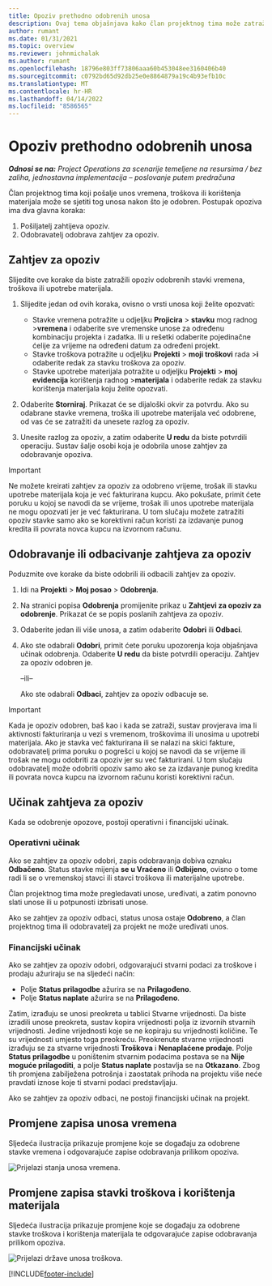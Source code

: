 ```yaml
---
title: Opoziv prethodno odobrenih unosa
description: Ovaj tema objašnjava kako član projektnog tima može zatražiti opoziv prethodno dostavljenih i odobrenih zapisa o vremenu, troškovima i korištenju materijala te kako voditelj projekta može odobriti ili odbiti zahtjeve za opoziv.
author: rumant
ms.date: 01/31/2021
ms.topic: overview
ms.reviewer: johnmichalak
ms.author: rumant
ms.openlocfilehash: 18796e803ff73806aaa60b453048ee3160406b40
ms.sourcegitcommit: c0792bd65d92db25e0e8864879a19c4b93efb10c
ms.translationtype: MT
ms.contentlocale: hr-HR
ms.lasthandoff: 04/14/2022
ms.locfileid: "8586565"
---
```

# <a name="recall-previously-approved-entries"></a>Opoziv prethodno odobrenih unosa

_**Odnosi se na:** Project Operations za scenarije temeljene na resursima / bez zaliha, jednostavna implementacija – poslovanje putem predračuna_

Član projektnog tima koji pošalje unos vremena, troškova ili korištenja materijala može se sjetiti tog unosa nakon što je odobren. Postupak opoziva ima dva glavna koraka:

1. Pošiljatelj zahtijeva opoziv.
2. Odobravatelj odobrava zahtjev za opoziv.

## <a name="request-a-recall"></a>Zahtjev za opoziv

Slijedite ove korake da biste zatražili opoziv odobrenih stavki vremena, troškova ili upotrebe materijala.

1. Slijedite jedan od ovih koraka, ovisno o vrsti unosa koji želite opozvati:

    - Stavke vremena potražite u odjeljku **Projicira** \> **stavku** mog radnog \>**vremena** i odaberite sve vremenske unose za određenu kombinaciju projekta i zadatka. Ili u rešetki odaberite pojedinačne ćelije za vrijeme na određeni datum za određeni projekt.
    - Stavke troškova potražite u odjeljku **Projekti** \> **moji troškovi** rada \>**i** odaberite redak za stavku troškova za opoziv.
    - Stavke upotrebe materijala potražite u odjeljku **Projekti** \> **moj evidencija** korištenja radnog \>**materijala** i odaberite redak za stavku korištenja materijala koju želite opozvati.

2. Odaberite **Storniraj**. Prikazat će se dijaloški okvir za potvrdu. Ako su odabrane stavke vremena, troška ili upotrebe materijala već odobrene, od vas će se zatražiti da unesete razlog za opoziv.
3. Unesite razlog za opoziv, a zatim odaberite **U redu** da biste potvrdili operaciju. Sustav šalje osobi koja je odobrila unose zahtjev za odobravanje opoziva.

> [!IMPORTANT]
> Ne možete kreirati zahtjev za opoziv za odobreno vrijeme, trošak ili stavku upotrebe materijala koja je već fakturirana kupcu. Ako pokušate, primit ćete poruku u kojoj se navodi da se vrijeme, trošak ili unos upotrebe materijala ne mogu opozvati jer je već fakturirana. U tom slučaju možete zatražiti opoziv stavke samo ako se korektivni račun koristi za izdavanje punog kredita ili povrata novca kupcu na izvornom računu.

## <a name="approve-or-reject-a-recall-request"></a>Odobravanje ili odbacivanje zahtjeva za opoziv

Poduzmite ove korake da biste odobrili ili odbacili zahtjev za opoziv.

1. Idi na **Projekti** \> **Moj posao** \> **Odobrenja**.
2. Na stranici popisa **Odobrenja** promijenite prikaz u **Zahtjevi za opoziv za odobrenje**. Prikazat će se popis poslanih zahtjeva za opoziv.
3. Odaberite jedan ili više unosa, a zatim odaberite **Odobri** ili **Odbaci**.
4. Ako ste odabrali **Odobri**, primit ćete poruku upozorenja koja objašnjava učinak odobrenja. Odaberite **U redu** da biste potvrdili operaciju. Zahtjev za opoziv odobren je.

    –ili–

    Ako ste odabrali **Odbaci**, zahtjev za opoziv odbacuje se.

> [!IMPORTANT]
> Kada je opoziv odobren, baš kao i kada se zatraži, sustav provjerava ima li aktivnosti fakturiranja u vezi s vremenom, troškovima ili unosima u upotrebi materijala. Ako je stavka već fakturirana ili se nalazi na skici fakture, odobravatelj prima poruku o pogrešci u kojoj se navodi da se vrijeme ili trošak ne mogu odobriti za opoziv jer su već fakturirani. U tom slučaju odobravatelj može odobriti opoziv samo ako se za izdavanje punog kredita ili povrata novca kupcu na izvornom računu koristi korektivni račun.

## <a name="impact-of-a-recall-request"></a>Učinak zahtjeva za opoziv

Kada se odobrenje opozove, postoji operativni i financijski učinak.

### <a name="operational-impact"></a>Operativni učinak

Ako se zahtjev za opoziv odobri, zapis odobravanja dobiva oznaku **Odbačeno**. Status stavke mijenja **se u Vraćeno** ili **Odbijeno**, ovisno o tome radi li se o vremenskoj stavci ili stavci troškova ili materijalne upotrebe.

Član projektnog tima može pregledavati unose, uređivati, a zatim ponovno slati unose ili u potpunosti izbrisati unose.

Ako se zahtjev za opoziv odbaci, status unosa ostaje **Odobreno**, a član projektnog tima ili odobravatelj za projekt ne može uređivati unos.

### <a name="financial-impact"></a>Financijski učinak

Ako se zahtjev za opoziv odobri, odgovarajući stvarni podaci za troškove i prodaju ažuriraju se na sljedeći način:

- Polje **Status prilagodbe** ažurira se na **Prilagođeno**.
- Polje **Status naplate** ažurira se na **Prilagođeno**.

Zatim, izrađuju se unosi preokreta u tablici Stvarne vrijednosti. Da biste izradili unose preokreta, sustav kopira vrijednosti polja iz izvornih stvarnih vrijednosti. Jedine vrijednosti koje se ne kopiraju su vrijednosti količine. Te su vrijednosti umjesto toga preokreću. Preokrenute stvarne vrijednosti izrađuju se za stvarne vrijednosti **Troškova** i **Nenaplaćene prodaje**. Polje **Status prilagodbe** u poništenim stvarnim podacima postava se na **Nije moguće prilagoditi**, a polje **Status naplate** postavlja se na **Otkazano**. Zbog tih promjena zabilježena potrošnja i zaostatak prihoda na projektu više neće pravdati iznose koje ti stvarni podaci predstavljaju.

Ako se zahtjev za opoziv odbaci, ne postoji financijski učinak na projekt.

## <a name="changes-to-time-entry-records"></a>Promjene zapisa unosa vremena

Sljedeća ilustracija prikazuje promjene koje se događaju za odobrene stavke vremena i odgovarajuće zapise odobravanja prilikom opoziva.

![Prijelazi stanja unosa vremena.](media/TimeEntryStateTransitions.png)

## <a name="changes-to-expense-and-material-usage-entry-records"></a>Promjene zapisa stavki troškova i korištenja materijala

Sljedeća ilustracija prikazuje promjene koje se događaju za odobrene stavke troškova i korištenja materijala te odgovarajuće zapise odobravanja prilikom opoziva.

![Prijelazi države unosa troškova.](media/ExpenseEntryStateTransitions.png)

[!INCLUDE[footer-include](../includes/footer-banner.md)]
